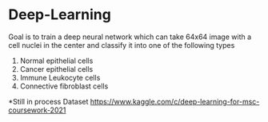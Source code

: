 # Deep-Learning

Goal is to train a deep neural network which can take 64x64 image with a cell nuclei in the center and classify it into one of the following types 

1. Normal epithelial cells 
2. Cancer epithelial cells 
3. Immune Leukocyte cells 
4. Connective fibroblast cells 

*Still in process
Dataset https://www.kaggle.com/c/deep-learning-for-msc-coursework-2021
